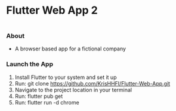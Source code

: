 # Flutter Web App 2

<img src=""/>

<br>

### About

- A browser based app for a fictional company

### Launch the App
1) Install Flutter to your system and set it up
2) Run: git clone https://github.com/KrisHHFI/Flutter-Web-App.git
3) Navigate to the project location in your terminal
4) Run: flutter pub get
5) Run: flutter run -d chrome
